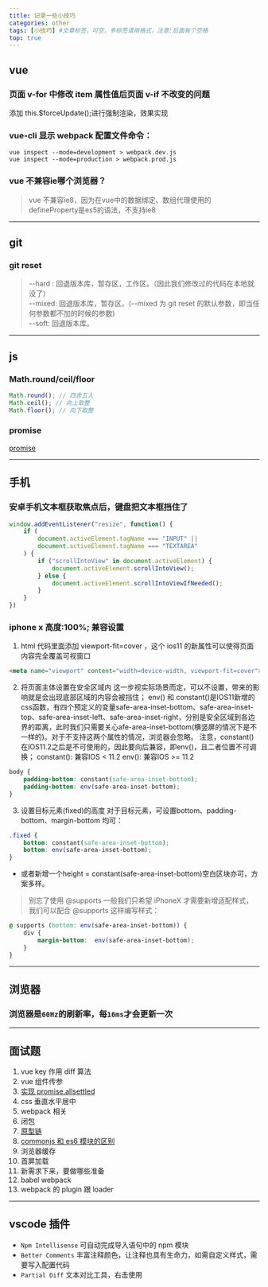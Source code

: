 ```yaml
---
title: 记录一些小技巧
categories: other
tags: [小技巧] #文章标签，可空，多标签请用格式，注意:后面有个空格
top: true
---
```


## vue

### 页面 v-for 中修改 item 属性值后页面 v-if 不改变的问题

添加 this.$forceUpdate();进行强制渲染，效果实现

### vue-cli 显示 webpack 配置文件命令：

```
vue inspect --mode=development > webpack.dev.js
vue inspect --mode=production > webpack.prod.js
```

### vue 不兼容ie哪个浏览器？
> vue 不兼容ie8，因为在vue中的数据绑定、数组代理使用的defineProperty是es5的语法，不支持ie8

----------------------------------

## git

### git reset

> --hard : 回退版本库，暂存区，工作区。（因此我们修改过的代码在本地就没了）<br>
> --mixed: 回退版本库，暂存区。(--mixed 为 git reset 的默认参数，即当任何参数都不加的时候的参数)<br>
> --soft: 回退版本库。

----------------------------------

## js

### Math.round/ceil/floor

```javascript
Math.round(); // 四舍五入
Math.ceil(); // 向上取整
Math.floor(); // 向下取整
```

### promise

[promise](/2020/12/01/js-promise/)

----------------------------------

## 手机

### 安卓手机文本框获取焦点后，键盘把文本框挡住了

```js
window.addEventListener("resize", function() {
    if (
        document.activeElement.tagName === "INPUT" ||
        document.activeElement.tagName === "TEXTAREA"
    ) {
        if ("scrollIntoView" in document.activeElement) {
            document.activeElement.scrollIntoView();
        } else {
            document.activeElement.scrollIntoViewIfNeeded();
        }
    }
})
```

### iphone x 高度:100%; 兼容设置

1. html 代码里面添加 viewport-fit=cover ，这个 ios11 的新属性可以使得页面内容完全覆盖可视窗口
```html
<meta name="viewport" content="width=device-width, viewport-fit=cover">
```
2. 将页面主体设置在安全区域内
这一步视实际场景而定，可以不设置，带来的影响就是会出现底部区域的内容会被挡住；
env() 和 constant()是IOS11新增的css函数，有四个预定义的变量safe-area-inset-bottom、safe-area-inset-top、safe-area-inset-left、safe-area-inset-right，分别是安全区域到各边界的距离，此时我们只需要关心afe-area-inset-bottom(横竖屏的情况下是不一样的)。对于不支持这两个属性的情况，浏览器会忽略。
注意，constant()在IOS11.2之后是不可使用的，因此要向后兼容，即env()，且二者位置不可调换；
constant(): 兼容IOS < 11.2
env(): 兼容IOS >= 11.2
```css
body {
    padding-bottom: constant(safe-area-inset-bottom);
    padding-bottom: env(safe-area-inset-bottom);
}
```
3. 设置目标元素(fixed)的高度
对于目标元素，可设置bottom、padding-bottom、margin-bottom 均可：
```css
.fixed {
    bottom: constant(safe-area-inset-bottom);
    bottom: env(safe-area-inset-bottom);
}
```
- 或者新增一个height = constant(safe-area-inset-bottom)空白区块亦可，方案多样。

> 别忘了使用 @supports
一般我们只希望 iPhoneX 才需要新增适配样式，我们可以配合 @supports 这样编写样式：
```css
@ supports (bottom: env(safe-area-inset-bottom)) {
    div {
        margin-bottom:  env(safe-area-inset-bottom);
    }
}
```

----------------------------------
## 浏览器

### 浏览器是`60Hz`的刷新率，每`16ms`才会更新一次


----------------------------------

## 面试题

1. vue key 作用 diff 算法
2. vue 组件传参
3. [实现 promise.allsettled](/2020/12/01/js-promise/)
4. css 垂直水平居中
5. webpack 相关
6. 闭包
7. [原型链](/2020/11/16/js原型/)
8. [commonjs 和 es6 模块的区别](/2020/12/02/commonjs-es6Module/)
9. 浏览器缓存
10. 首屏加载
11. 新需求下来，要做哪些准备
12. babel webpack
13. webpack 的 plugin 跟 loader

----------------------------------

## vscode 插件

- `Npm Intellisense` 可自动完成导入语句中的 npm 模块
- `Better Comments` 丰富注释颜色，让注释也具有生命力，如需自定义样式，需要写入配置代码
- `Partial Diff` 文本对比工具，右击使用
